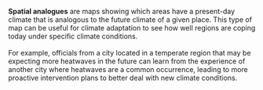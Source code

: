 __Spatial analogues__ are maps showing which areas have a present-day climate that is analogous to the future climate of a given place. This type of map can be useful for climate adaptation to see how well regions are coping today under specific climate conditions.
<br>
<br>
For example, officials from a city located in a temperate region that may be expecting more heatwaves in the future can learn from the experience of another city where heatwaves are a common occurrence, leading to more proactive intervention plans to better deal with new climate conditions.
<br>
<br>